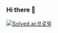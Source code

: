 ### Hi there 👋
[![Solved.ac프로필](http://mazassumnida.wtf/api/v2/generate_badge?boj=tjddlf101)](https://solved.ac/jhd0238)
